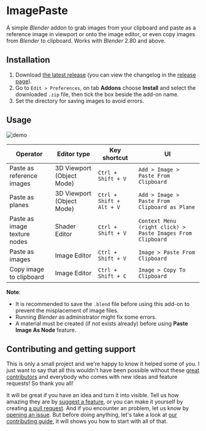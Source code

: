 <!-- @format -->

# ImagePaste

A simple _Blender_ addon to grab images from your clipboard and paste as a reference image in viewport or onto the image editor, or even copy images from _Blender_ to clipboard.
Works with _Blender_ 2.80 and above.

## Installation

1. Download [the latest release](https://github.com/Yeetus3141/ImagePaste/releases/latest) (you can view the changelog in the [release page](https://github.com/Yeetus3141/ImagePaste/releases)).
2. Go to `Edit > Preferences`, on tab **Addons** choose **Install** and select the downloaded `.zip` file, then tick the box beside the add-on name.
3. Set the directory for saving images to avoid errors.

## Usage

![demo](assets/demo.gif)

| Operator                     | Editor type               | Key shortcut             | UI                                                         |
| ---------------------------- | ------------------------- | ------------------------ | ---------------------------------------------------------- |
| Paste as reference images    | 3D Viewport (Object Mode) | `Ctrl + Shift + V`       | `Add > Image > Paste From Clipboard`                       |
| Paste as planes              | 3D Viewport (Object Mode) | `Ctrl + Shift + Alt + V` | `Add > Image > Paste From Clipboard as Plane`              |
| Paste as image texture nodes | Shader Editor             | `Ctrl + Shift + V`       | `Context Menu (right click) > Paste Images From Clipboard` |
| Paste as images              | Image Editor              | `Ctrl + Shift + V`       | `Image > Paste From Clipboard`                             |
| Copy image to clipboard      | Image Editor              | `Ctrl + Shift + C`       | `Image > Copy To Clipboard`                                |

**Note**:

- It is recommended to save the `.blend` file before using this add-on to prevent the misplacement of image files.
- Running _Blender_ as administrator might fix some errors.
- A material must be created (if not exists already) before using **Paste Image As Node** feature.

## Contributing and getting support

This is only a small project and we're happy to know it helped some of you. I just want to say that all this wouldn't have been possible without these [great contributors](https://github.com/Yeetus3141/ImagePaste/graphs/contributors) and everybody who comes with new ideas and feature requests! So thank you all!

It will be great if you have an idea and turn it into visible. Tell us how amazing they are by [suggest a feature](https://github.com/Yeetus3141/ImagePaste/issues/new/choose), or you can make it yourself by creating [a pull request](https://github.com/Yeetus3141/ImagePaste/compare). And if you encounter an problem, let us know by [opening an issue](https://github.com/Yeetus3141/ImagePaste/issues/new/choose). But before doing anything, let's take a look at [our contributing guide](.github/CONTRIBUTING.md), it will shows you how to start with all of that.
